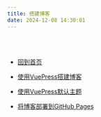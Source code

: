 ```yaml
---
title: 搭建博客
date: 2024-12-08 14:30:01
---
```

<br><br>

- [回到首页](../README.md)

- [使用VuePress搭建博客](./使用VuePress搭建博客.md)

- [使用VuePress默认主题](./使用VuePress默认主题.md)

- [将博客部署到GitHub Pages](./将博客部署到GitHub%20Pages.md)

